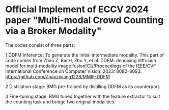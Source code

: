 # Official Implement of ECCV 2024 paper "Multi-modal Crowd Counting via a Broker Modality"

The codes consist of three parts:

1 DDFM Inference: To generate the initial intermediate modality. This part of code comes from 
Zhao Z, Bai H, Zhu Y, et al. DDFM: denoising diffusion model for multi-modality image fusion[C]//Proceedings of the IEEE/CVF International Conference on Computer Vision. 2023: 8082-8093.
https://github.com/Zhaozixiang1228/MMIF-DDFM

2 Distillation stage: BMG pre-trained by distilling DDFM as its counterpart.

3 Fine-tuning stage: BMG tuned together with the feature extractor to suit the counting task and bridge two original modalities.
